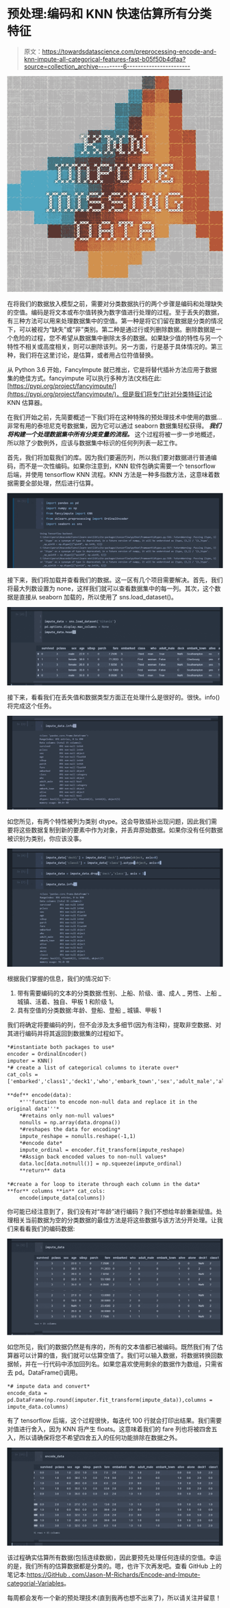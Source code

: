# 预处理:编码和 KNN 快速估算所有分类特征

> 原文：<https://towardsdatascience.com/preprocessing-encode-and-knn-impute-all-categorical-features-fast-b05f50b4dfaa?source=collection_archive---------6----------------------->

![](img/3410ab5118ff761af6f2a8641605ff4a.png)

在将我们的数据放入模型之前，需要对分类数据执行的两个步骤是编码和处理缺失的空值。编码是将文本或布尔值转换为数字值进行处理的过程。至于丢失的数据，有三种方法可以用来处理数据集中的空值。第一种是将它们留在数据是分类的情况下，可以被视为“缺失”或“非”类别。第二种是通过行或列删除数据。删除数据是一个危险的过程，您不希望从数据集中删除太多的数据。如果缺少值的特性与另一个特性不相关或高度相关，则可以删除该列。另一方面，行是基于具体情况的。第三种，我们将在这里讨论，是估算，或者用占位符值替换。

从 Python 3.6 开始，FancyImpute 就已推出，它是将替代插补方法应用于数据集的绝佳方式。fancyimpute 可以执行多种方法(文档在此:[https://pypi.org/project/fancyimpute/](https://pypi.org/project/fancyimpute/)，但是我们将专门针对分类特征讨论 KNN 估算器。

在我们开始之前，先简要概述一下我们将在这种特殊的预处理技术中使用的数据…非常有用的泰坦尼克号数据集，因为它可以通过 seaborn 数据集轻松获得。 ***我们将构建一个处理数据集中所有分类变量的流程。*** 这个过程将被一步一步地概述，所以除了少数例外，应该与数据集中标识的任何列列表一起工作。

首先，我们将加载我们的库。因为我们要遍历列，所以我们要对数据进行普通编码，而不是一次性编码。如果你注意到，KNN 软件包确实需要一个 tensorflow 后端，并使用 tensorflow KNN 流程。KNN 方法是一种多指数方法，这意味着数据需要全部处理，然后进行估算。

![](img/b39eaccb3aafb6373a18f0cb17915dc6.png)

接下来，我们将加载并查看我们的数据。这一区有几个项目需要解决。首先，我们将最大列数设置为 none，这样我们就可以查看数据集中的每一列。其次，这个数据是直接从 seaborn 加载的，所以使用了 sns.load_dataset()。

![](img/2d41fa0caa587d7e57e7e5d52ba1566e.png)

接下来，看看我们在丢失值和数据类型方面正在处理什么是很好的。很快。info()将完成这个任务。

![](img/d4d6c4cb1e2400eacea2f0c08706bfa6.png)

如您所见，有两个特性被列为类别 dtype。这会导致插补出现问题，因此我们需要将这些数据复制到新的要素中作为对象，并丢弃原始数据。如果你没有任何数据被识别为类别，你应该没事。

![](img/a7c2f1ccdc326d9ca77c75180da2b38f.png)

根据我们掌握的信息，我们的情况如下:

1.  带有需要编码的文本的分类数据:性别、上船、阶级、谁、成人 _ 男性、上船 _ 城镇、活着、独自、甲板 1 和阶级 1。
2.  具有空值的分类数据:年龄、登船、登船 _ 城镇、甲板 1

我们将确定将要编码的列，但不会涉及太多细节(因为有注释)，提取非空数据、对其进行编码并将其返回到数据集的过程如下。

```
*#instantiate both packages to use*
encoder = OrdinalEncoder()
imputer = KNN()
*# create a list of categorical columns to iterate over*
cat_cols = ['embarked','class1','deck1','who','embark_town','sex','adult_male','alive','alone']

**def** encode(data):
    *'''function to encode non-null data and replace it in the original data'''*
    *#retains only non-null values*
    nonulls = np.array(data.dropna())
    *#reshapes the data for encoding*
    impute_reshape = nonulls.reshape(-1,1)
    *#encode date*
    impute_ordinal = encoder.fit_transform(impute_reshape)
    *#Assign back encoded values to non-null values*
    data.loc[data.notnull()] = np.squeeze(impute_ordinal)
    **return** data

*#create a for loop to iterate through each column in the data*
**for** columns **in** cat_cols:
    encode(impute_data[columns])
```

你可能已经注意到了，我们没有对“年龄”进行编码？我们不想给年龄重新赋值。处理相关当前数据为空的分类数据的最佳方法是将这些数据与该方法分开处理。让我们来看看我们的编码数据:

![](img/b7f60c1eeed2cfb3905faf14909b56f9.png)

如您所见，我们的数据仍然是有序的，所有的文本值都已被编码。既然我们有了估算器可以计算的值，我们就可以估算空值了。我们可以输入数据，将数据转换回数据帧，并在一行代码中添加回列名。如果您喜欢使用剩余的数据作为数组，只需省去 pd。DataFrame()调用。

```
*# impute data and convert* 
encode_data = pd.DataFrame(np.round(imputer.fit_transform(impute_data)),columns = impute_data.columns)
```

有了 tensorflow 后端，这个过程很快，每迭代 100 行就会打印出结果。我们需要对值进行舍入，因为 KNN 将产生 floats。这意味着我们的 fare 列也将被四舍五入，所以请确保将您不希望四舍五入的任何功能排除在数据之外。

![](img/ecdda06d307b878b325ec9b7cf405c51.png)

该过程确实估算所有数据(包括连续数据)，因此要预先处理任何连续的空值。幸运的是，我们所有的估算数据都是分类的。嗯，也许下次再发吧。查看 GitHub 上的笔记本:[https://GitHub . com/Jason-M-Richards/Encode-and-Impute-categorial-Variables](https://github.com/Jason-M-Richards/Encode-and-Impute-Categorical-Variables)。

每周都会发布一个新的预处理技术(直到我再也想不出来了)，所以请关注并留意！
